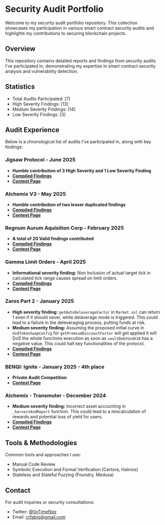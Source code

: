 # Security Audit Portfolio

Welcome to my security audit portfolio repository. This collection showcases my participation in various smart contract security audits and highlights my contributions to securing blockchain projects.


## Overview

This repository contains detailed reports and findings from security audits I've participated in, demonstrating my expertise in smart contract security analysis and vulnerability detection.

## Statistics

- Total Audits Participated: [7]
- High Severity Findings: [13]
- Medium Severity Findings: [14]
- Low Severity Findings: [3]

## Audit Experience

Below is a chronological list of audits I've participated in, along with key findings:

### Jigsaw Protocol - June 2025

- **Humble contribution of 3 High Severity and 1 Low Severity Finding**
- **[Compiled Findings](./Jigsaw/Jigsaw.md)**
- **[Contest Page](https://cantina.xyz/competitions/7a40c849-0b35-4128-b084-d9a83fd533ea)**

### Alchemix V3 - May 2025

- **Humble contribution of two lesser duplicated findings**
- **[Compiled Findings](./Alchemix-v3/Alchemix.md)**
- **[Contest Page](https://cantina.xyz/competitions/e68909e6-3491-4a94-a707-ecf0c89cf72a)**

### Regnum Aurum Aquisition Corp - February 2025

- **A total of 20 Valid findings contributed**
- **[Compiled Findings](./RAAC/Raac-Core.md)**
- **[Contest Page](https://codehawks.cyfrin.io/c/2025-02-raac)**

### Gamma Limit Orders - April 2025

- **Informational severity finding:** Non Inclusion of actual target tick in calculated tick range causes spread on limit orders.
- **[Compiled Findings](./Gamma-Limit-Orders/Gamma-Limit-Orders.md)**
- **[Contest Page](https://cantina.xyz/competitions/aaf79192-6ea7-4b1e-aed7-3d23212dd0f1)**

### Zaros Part 2 - January 2025

- **High severity finding:** `getAutoDeleverageFactor` in `Market.sol` can return 1 even if it should never, while delaverage mode is triggered. This could lead to a failure in the deleveraging process, putting funds at risk.
- **Medium severity finding:** Assuming the proposed initial curve in `UsdTokenSwapConfig` for `getPremiumDiscountFactor` will get applied it will DoS the whole functions execution as soon as `vaultDebtUsdX18` has a negative value. This could halt key functionalities of the protocol.
- **[Compiled Findings](./Zaros/Zaros-Part-2.md)**
- **[Contest Page](https://codehawks.cyfrin.io/c/2025-01-zaros-part-2/results)**

### BENQI: Ignite - January 2025 - 4th place

- **Private Audit Competition**
- **[Contest Page](https://codehawks.cyfrin.io/c/2025-01-benqi/results)**

### Alchemix - Transmuter - December 2024

- **Medium severity finding:** Incorrect asset accounting in `_harvestAndReport` function. This could lead to a miscalculation of rewards and potential loss of yield for users.
- **[Compiled Findings](./Alchemix-Transmuter/Alchemix-Transmuter.md)**
- **[Contest Page](https://codehawks.cyfrin.io/c/2024-12-alchemix/results)**

## Tools & Methodologies

Common tools and approaches I use:
- Manual Code Review
- Symbolic Execution and Formal Verification (Certora, Halmos)
- Stateless and Stateful Fuzzing (Foundry, Medusa)

## Contact

For audit inquiries or security consultations:
- Twitter: [@0xTimefliez](https://x.com/0xTimefliez)
- Email: [crfabig@gmail.com](mailto:crfabig@gmail.com)
